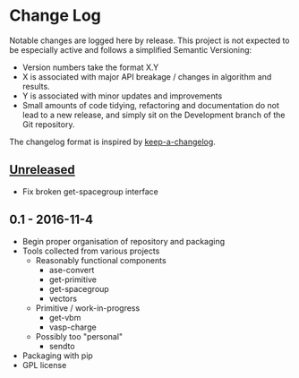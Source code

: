 # Change Log

Notable changes are logged here by release. This project is not
expected to be especially active and follows a simplified Semantic Versioning:

- Version numbers take the format X.Y
- X is associated with major API breakage / changes in algorithm and results.
- Y is associated with minor updates and improvements
- Small amounts of code tidying, refactoring and documentation do not
  lead to a new release, and simply sit on the Development branch of
  the Git repository.

The changelog format is inspired by [keep-a-changelog](https://github.com/olivierlacan/keep-a-changelog).

## [Unreleased]

- Fix broken get-spacegroup interface

## 0.1 - 2016-11-4

- Begin proper organisation of repository and packaging
- Tools collected from various projects
  - Reasonably functional components
    - ase-convert
    - get-primitive
    - get-spacegroup
    - vectors
  - Primitive / work-in-progress
    - get-vbm
    - vasp-charge
  - Possibly too "personal"
    - sendto
- Packaging with pip
- GPL license

[Unreleased]: https://github.com/ajjackson/mctools/compare/v0.1...HEAD


